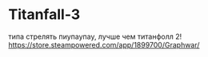 # Titanfall-3
типа стрелять пиупаупау, лучше чем титанфолл 2!
https://store.steampowered.com/app/1899700/Graphwar/

